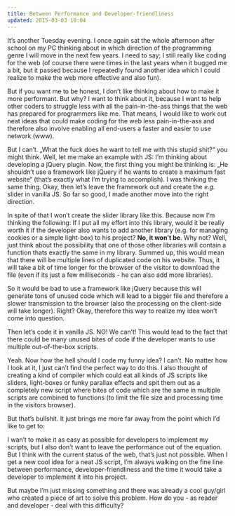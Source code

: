 ```yaml
---
title: Between Performance and Developer-friendliness
updated: 2015-03-03 10:04
---
```


It’s another Tuesday evening. I once again sat the whole afternoon after school on my PC thinking about in which direction of the programming genre I will move in the next few years. I need to say; I still really like coding for the web (of course there were times in the last years when it bugged me a bit, but it passed because I repeatedly found another idea which I could realize to make the web more effective and also fun).

But if you want me to be honest, I don’t like thinking about how to make it more performant. But why? I want to think about it, because I want to help other coders to struggle less with all the pain-in-the-ass things that the web has prepared for programmers like me. That means, I would like to work out neat ideas that could make coding for the web less pain-in-the-ass and therefore also involve enabling all end-users a faster and easier to use network (www).

But I can’t. „What the fuck does he want to tell me with this stupid shit?“ you might think. Well, let me make an example with JS: I’m thinking about developing a jQuery plugin. Now, the first thing you might be thinking is: „He shouldn’t use a framework like jQuery if he wants to create a maximum fast website“ (that’s exactly what I’m trying to accomplish). I was thinking the same thing. Okay, then let’s leave the framework out and create the *e.g.* slider in vanilla JS. So far so good, I made another move into the right direction.

In spite of that I won’t create the slider library like this. Because now I’m thinking the following: If I put all my effort into this library, would it be really worth it if the developer also wants to add another library (e.g. for managing cookies or a simple light-box) to his project? **No, it won’t be**. Why not? Well, just think about the possibility that one of those other libraries will contain a function thats exactly the same in my library. Summed up, this would mean that there will be multiple lines of duplicated code on his website. Thus, it will take a bit of time longer for the browser of the visitor to download the file (even if its just a few milliseconds - he can also add more libraries).

So it would be bad to use a framework like jQuery because this will generate tons of unused code which will lead to a bigger file and therefore a slower transmission to the browser (also the processing on the client-side will take longer). Right? Okay, therefore this way to realize my idea won’t come into question.

Then let’s code it in vanilla JS. NO! We can’t! This would lead to the fact that there could be many unused bites of code if the developer wants to use multiple out-of-the-box scripts.

Yeah. Now how the hell should I code my funny idea? I can’t. No matter how I look at it, I just can’t find the perfect way to do this. I also thought of creating a kind of compiler which could eat all kinds of JS scripts like sliders, light-boxes or funky parallax effects and spit them out as a completely new script where bites of code which are the same in multiple scripts are combined to functions (to limit the file size and processing time in the visitors browser).

But that’s bullshit. It just brings me more far away from the point which I’d like to get to:

I wan’t to make it as easy as possible for developers to implement my scripts, but I also don’t want to leave the performance out of the equation. But I think with the current status of the web, that’s just not possible. When I get a new cool idea for a neat JS script, I’m always walking on the fine line between performance, developer-friendliness and the time it would take a developer to implement it into his project.

But maybe I’m just missing something and there was already a cool guy/girl who created a piece of art to solve this problem. How do you - as reader and developer - deal with this difficulty?